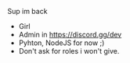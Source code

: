 Sup im back
- Girl
- Admin in https://discord.gg/dev
- Pyhton, NodeJS for now ;)
- Don't ask for roles i won't give.
